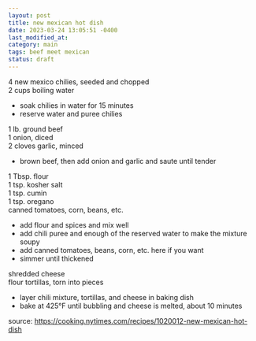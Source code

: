 ```yaml
---
layout: post
title: new mexican hot dish
date: 2023-03-24 13:05:51 -0400
last_modified_at: 
category: main
tags: beef meet mexican
status: draft
---
```


4 new mexico chilies, seeded and chopped  
2 cups boiling water
* soak chilies in water for 15 minutes
* reserve water and puree chilies

1 lb. ground beef  
1 onion, diced  
2 cloves garlic, minced  
* brown beef, then add onion and garlic and saute until tender

1 Tbsp. flour  
1 tsp. kosher salt  
1 tsp. cumin  
1 tsp. oregano  
canned tomatoes, corn, beans, etc.
* add flour and spices and mix well
* add chili puree and enough of the reserved water to make the mixture soupy
* add canned tomatoes, beans, corn, etc. here if you want
* simmer until thickened

shredded cheese  
flour tortillas, torn into pieces  
* layer chili mixture, tortillas, and cheese in baking dish
* bake at 425°F until bubbling and cheese is melted, about 10 minutes

source: <https://cooking.nytimes.com/recipes/1020012-new-mexican-hot-dish>
